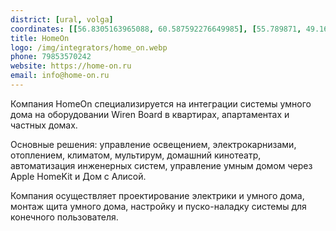 ```yaml
---
district: [ural, volga]
coordinates: [[56.8305163965088, 60.587592276649985], [55.789871, 49.160448]]
title: HomeOn
logo: /img/integrators/home_on.webp
phone: 79853570242
website: https://home-on.ru
email: info@home-on.ru
---
```


Компания HomeOn специализируется на интеграции системы умного дома на оборудовании Wiren Board в квартирах, апартаментах и частных домах.

Основные решения: управление освещением, электрокарнизами, отоплением, климатом, мультирум, домашний кинотеатр, автоматизация инженерных систем, управление умным домом через Apple HomeKit и Дом с Алисой.

Компания осуществляет проектирование электрики и умного дома, монтаж щита умного дома, настройку и пуско-наладку системы для конечного пользователя.
